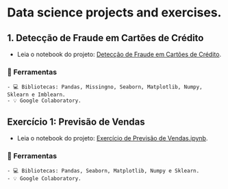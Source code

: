 # Data science projects and exercises.

## 1. Detecção de Fraude em Cartões de Crédito
  - Leia o notebook do projeto: [Detecção de Fraude em Cartões de Crédito](https://github.com/barbaramit/data_projects/blob/main/Detec%C3%A7%C3%A3o_de_Fraude_em_Cart%C3%B5es_de_Cr%C3%A9dito.ipynb).

###  🚀 Ferramentas 

    - 💻 Bibliotecas: Pandas, Missingno, Seaborn, Matplotlib, Numpy, Sklearn e Imblearn.
    - 💡 Google Colaboratory.

    
 ## Exercício 1: Previsão de Vendas
  - Leia o notebook do projeto: [Exercício de Previsão de Vendas.ipynb](https://github.com/barbaramit/data_projects/blob/main/Exerc%C3%ADcio_de_Previs%C3%A3o_de_Vendas.ipynb).

###  🚀 Ferramentas 

    - 💻 Bibliotecas: Pandas, Seaborn, Matplotlib, Numpy e Sklearn.
    - 💡 Google Colaboratory.
  
